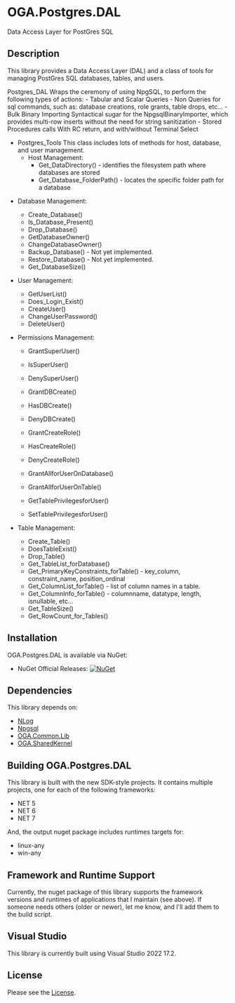 # OGA.Postgres.DAL
Data Access Layer for PostGres SQL

## Description
This library provides a Data Access Layer (DAL) and a class of tools for managing PostGres SQL databases, tables, and users.

Postgres_DAL
   Wraps the ceremony of using NpgSQL, to perform the following types of actions:
    - Tabular and Scalar Queries
    - Non Queries
      for sql commands, such as: database creations, role grants, table drops, etc...
    - Bulk Binary Importing
      Syntactical sugar for the NpgsqlBinaryImporter, which provides multi-row inserts without the need for string sanitization
    - Stored Procedures calls
      With RC return, and with/without Terminal Select

* Postgres_Tools
  This class includes lots of methods for host, database, and user management.
  - Host Management:
    - Get_DataDirectory() - identifies the filesystem path where databases are stored
    - Get_Database_FolderPath() - locates the specific folder path for a database

- Database Management:
    - Create_Database()
    - Is_Database_Present()
    - Drop_Database()
    - GetDatabaseOwner()
    - ChangeDatabaseOwner()
    - Backup_Database() - Not yet implemented.
    - Restore_Database() - Not yet implemented.
    - Get_DatabaseSize()

- User Management:
    - GetUserList()
    - Does_Login_Exist()
    - CreateUser()
    - ChangeUserPassword()
    - DeleteUser()

- Permissions Management:
    - GrantSuperUser()
    - IsSuperUser()
    - DenySuperUser()

    - GrantDBCreate()
    - HasDBCreate()
    - DenyDBCreate()

    - GrantCreateRole()
    - HasCreateRole()
    - DenyCreateRole()

    - GrantAllforUserOnDatabase()
    - GrantAllforUserOnTable()
    - GetTablePrivilegesforUser()
    - SetTablePrivilegesforUser()

- Table Management:
    - Create_Table()
    - DoesTableExist()
    - Drop_Table()
    - Get_TableList_forDatabase()
    - Get_PrimaryKeyConstraints_forTable() - key_column, constraint_name, position_ordinal
    - Get_ColumnList_forTable() - list of column names in a table.
    - Get_ColumnInfo_forTable() - columnname, datatype, length, isnullable, etc...
    - Get_TableSize()
    - Get_RowCount_for_Tables()


## Installation
OGA.Postgres.DAL is available via NuGet:
* NuGet Official Releases: [![NuGet](https://img.shields.io/nuget/vpre/OGA.Postgres.DAL.svg?label=NuGet)](https://www.nuget.org/packages/OGA.Postgres.DAL)

## Dependencies
This library depends on:
* [NLog](https://github.com/NLog/NLog/)
* [Npgsql](https://www.nuget.org/packages/Npgsql)
* [OGA.Common.Lib](https://github.com/LeeWhite187/OGA.Common.Lib)
* [OGA.SharedKernel](https://github.com/LeeWhite187/OGA.SharedKernel)

## Building OGA.Postgres.DAL
This library is built with the new SDK-style projects.
It contains multiple projects, one for each of the following frameworks:
* NET 5
* NET 6
* NET 7

And, the output nuget package includes runtimes targets for:
* linux-any
* win-any

## Framework and Runtime Support
Currently, the nuget package of this library supports the framework versions and runtimes of applications that I maintain (see above).
If someone needs others (older or newer), let me know, and I'll add them to the build script.

## Visual Studio
This library is currently built using Visual Studio 2022 17.2.

## License
Please see the [License](LICENSE).
